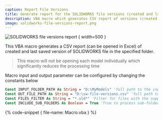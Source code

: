 ```yaml
---
caption: Report File Versions
title: Generate report for the SOLIDWORKS file versions (created and last saved) for all the files in the folder
description: VBA macro which generates CSV report of versions (created and last saved) for all files in the folder
image: solidworks-file-versions-report.png
---
```

![SOLIDWORKS file versions report](solidworks-file-versions-report.png) { width=500 }

This VBA macro generates a CSV report (can be opened in Excel) of created and last saved version of SOLIDWORKS file in the specified folder.

> This macro will not be opening each model individually which significantly reduces the processing time

Macro input and output parameter can be configured by changing the constants below

~~~ vb
Const INPUT_FOLDER_PATH As String = "D:\MyModels" 'full path to the input folder with SOLIDWORKS files
Const OUT_FILE_PATH As String = "D:\sw-file-versions.csv" 'full path to the output CSV file of the report
Const FILES_FILTER As String = "*.sld*" 'Filter for files with the support of wildcards
Const INCLUDE_SUB_FOLDERS As Boolean = True 'True to process sub-folders, False to only process top level files
~~~

{% code-snippet { file-name: Macro.vba } %}